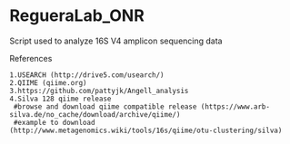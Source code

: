 # RegueraLab_ONR
Script used to analyze 16S V4 amplicon sequencing data

References
```
1.USEARCH (http://drive5.com/usearch/)
2.QIIME (qiime.org)
3.https://github.com/pattyjk/Angell_analysis
4.Silva 128 qiime release 
 #browse and download qiime compatible release (https://www.arb-silva.de/no_cache/download/archive/qiime/) 
 #example to download (http://www.metagenomics.wiki/tools/16s/qiime/otu-clustering/silva)
